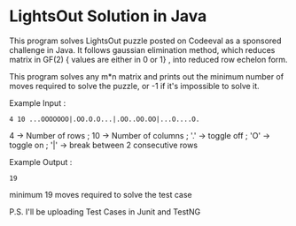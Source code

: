 # LightsOut Solution in Java
This program solves LightsOut puzzle posted on Codeeval as a sponsored challenge in Java. It follows gaussian elimination method, which reduces matrix in GF(2) { values are either in 0 or 1} , into reduced row echelon form.

This program solves any m*n matrix and prints out the minimum number of moves required to solve the puzzle, or -1 if it's impossible to solve it.

Example Input : 
    
    4 10 ...OOOOOOO|.OO.O.O...|.OO..OO.OO|...O....O.

4 -> Number of rows ; 10 -> Number of columns ;  '.' -> toggle off ; 'O' -> toggle on ; '|' -> break between 2 consecutive rows

Example Output : 
    
    19
    
  minimum 19 moves required to solve the test case

P.S. I'll be uploading Test Cases in Junit and TestNG

